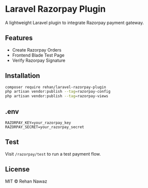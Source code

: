 # Laravel Razorpay Plugin

A lightweight Laravel plugin to integrate Razorpay payment gateway.

## Features

- Create Razorpay Orders
- Frontend Blade Test Page
- Verify Razorpay Signature

## Installation

```bash
composer require rehan/laravel-razorpay-plugin
php artisan vendor:publish --tag=razorpay-config
php artisan vendor:publish --tag=razorpay-views
```

## .env

```
RAZORPAY_KEY=your_razorpay_key
RAZORPAY_SECRET=your_razorpay_secret
```

## Test

Visit `/razorpay/test` to run a test payment flow.

## License

MIT © Rehan Nawaz
